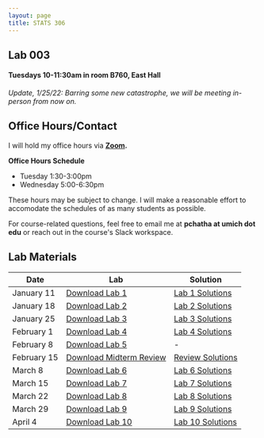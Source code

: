 ```yaml
---
layout: page
title: STATS 306
---
```

## Lab 003 
#### Tuesdays 10-11:30am in room B760, East Hall

*Update, 1/25/22: Barring some new catastrophe, we will be meeting in-person from now on.*

## Office Hours/Contact
I will hold my office hours via **[Zoom](https://umich.zoom.us/j/95153791660).**

**Office Hours Schedule**
- Tuesday 1:30-3:00pm
- Wednesday 5:00-6:30pm

These hours may be subject to change. I will make a reasonable effort to accomodate the schedules of as many students as possible.


For course-related questions, feel free to email me at **pchatha at umich dot edu** or reach out in the course's Slack workspace.  
## Lab Materials

| Date       | Lab  | Solution |
|------------|------|----------|
| January 11 | [Download Lab 1](https://colab.research.google.com/github/chathasphere/chathasphere.github.io/blob/main/teaching/306_materials/003_lab1.ipynb) | [Lab 1 Solutions](https://github.com/chathasphere/chathasphere.github.io/blob/main/teaching/306_materials/003_lab1_solutions.ipynb)     |
| January 18 | [Download Lab 2](https://colab.research.google.com/github/chathasphere/chathasphere.github.io/blob/main/teaching/306_materials/003_lab2.ipynb)  | [Lab 2 Solutions](https://github.com/chathasphere/chathasphere.github.io/blob/main/teaching/306_materials/003_lab2_solutions.ipynb) |
| January 25 | [Download Lab 3](https://github.com/chathasphere/chathasphere.github.io/blob/main/teaching/306_materials/003_lab3.ipynb) | [Lab 3 Solutions](https://github.com/chathasphere/chathasphere.github.io/blob/main/teaching/306_materials/003_lab3_solutions.ipynb) |
| February 1 | [Download Lab 4](https://github.com/chathasphere/chathasphere.github.io/blob/main/teaching/306_materials/003_lab4.ipynb) | [Lab 4 Solutions](https://github.com/chathasphere/chathasphere.github.io/blob/main/teaching/306_materials/003_lab4_solutions.ipynb) |
| February 8 | [Download Lab 5](https://github.com/chathasphere/chathasphere.github.io/blob/main/teaching/306_materials/003_lab5.ipynb) | - | 
| February 15 | [Download Midterm Review](https://github.com/chathasphere/chathasphere.github.io/blob/main/teaching/306_materials/003_lab6.ipynb) | [Review Solutions](https://github.com/chathasphere/chathasphere.github.io/blob/main/teaching/306_materials/003_lab6_solutions.ipynb) |
| March 8 | [Download Lab 6](https://github.com/chathasphere/chathasphere.github.io/blob/main/teaching/306_materials/stats306_lab6.ipynb) | [Lab 6 Solutions](https://github.com/chathasphere/chathasphere.github.io/blob/main/teaching/306_materials/stats306_lab6_solutions.ipynb) |
| March 15 | [Download Lab 7](https://github.com/chathasphere/chathasphere.github.io/blob/main/teaching/306_materials/003_lab7.ipynb) | [Lab 7 Solutions](https://github.com/chathasphere/chathasphere.github.io/blob/main/teaching/306_materials/003_lab7_solutions.ipynb) |
| March 22 | [Download Lab 8](https://github.com/chathasphere/chathasphere.github.io/blob/main/teaching/306_materials/003_lab8.ipynb) | [Lab 8 Solutions](https://github.com/chathasphere/chathasphere.github.io/blob/main/teaching/306_materials/003_lab8_solutions.ipynb) | 
| March 29 | [Download Lab 9](https://github.com/chathasphere/chathasphere.github.io/blob/main/teaching/306_materials/003_lab9.ipynb) | [Lab 9 Solutions](https://github.com/chathasphere/chathasphere.github.io/blob/main/teaching/306_materials/003_lab9_solutions.ipynb) |
| April 4| [Download Lab 10](https://github.com/chathasphere/chathasphere.github.io/blob/main/teaching/306_materials/003_lab10.ipynb) | [Lab 10 Solutions](https://github.com/chathasphere/chathasphere.github.io/blob/main/teaching/306_materials/003_lab10_solutions.ipynb) |